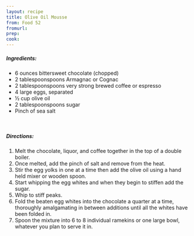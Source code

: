 ```yaml
---
layout: recipe
title: Olive Oil Mousse
from: Food 52
fromurl: 
prep: 
cook: 
---
```


##### Ingredients:

* 6 ounces bittersweet chocolate (chopped) 
* 2 tablespoonspoons Armagnac or Cognac 
* 2 tablespoonspoons very strong brewed coffee or espresso 
* 4 large eggs, separated 
* ½ cup olive oil 
* 2 tablespoonspoons sugar 
* Pinch of sea salt 

<br>

##### Directions:

1. Melt the chocolate, liquor, and coffee together in the top of a double boiler. 
2. Once melted, add the pinch of salt and remove from the heat. 
3. Stir the egg yolks in one at a time then add the olive oil using a hand held mixer or wooden spoon.
4. Start whipping the egg whites and when they begin to stiffen add the sugar. 
5. Whip to stiff peaks. 
6. Fold the beaten egg whites into the chocolate a quarter at a time, thoroughly amalgamating in between additions until all the whites have been folded in. 
7. Spoon the mixture into 6 to 8 individual ramekins or one large bowl, whatever you plan to serve it in.
